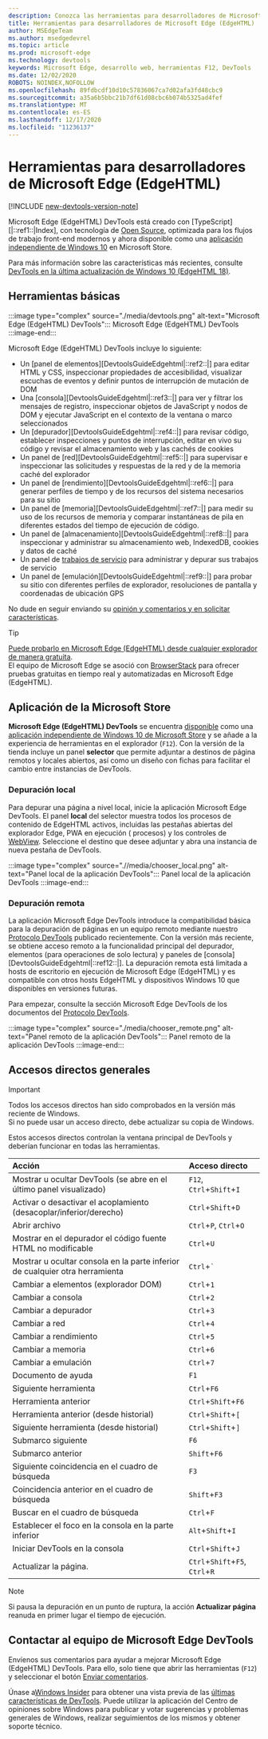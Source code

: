 ```yaml
---
description: Conozca las herramientas para desarrolladores de Microsoft Edge (EdgeHTML)
title: Herramientas para desarrolladores de Microsoft Edge (EdgeHTML)
author: MSEdgeTeam
ms.author: msedgedevrel
ms.topic: article
ms.prod: microsoft-edge
ms.technology: devtools
keywords: Microsoft Edge, desarrollo web, herramientas F12, DevTools
ms.date: 12/02/2020
ROBOTS: NOINDEX,NOFOLLOW
ms.openlocfilehash: 89fdbcdf10d10c57836067ca7d02afa3fd48cbc9
ms.sourcegitcommit: a35a6b5bbc21b7df61d08cbc6b074b5325ad4fef
ms.translationtype: MT
ms.contentlocale: es-ES
ms.lasthandoff: 12/17/2020
ms.locfileid: "11236137"
---
```

# Herramientas para desarrolladores de Microsoft Edge (EdgeHTML)  

[!INCLUDE [new-devtools-version-note](../includes/new-devtools-version-note.md)]  

Microsoft Edge \(EdgeHTML\) DevTools está creado con [TypeScript][|::ref1::|Index], con tecnología de [Open Source][GithubMicrosoftChakracore], optimizada para los flujos de trabajo front-end modernos y ahora disponible como una [aplicación independiente de Windows 10][MicrosoftStoreEdgeDevtoolsPreview] en Microsoft Store.  

Para más información sobre las características más recientes, consulte [DevTools en la última actualización de Windows 10 (EdgeHTML 18)][DevtoolsGuideEdgehtmlWhatsnew].  

## Herramientas básicas  

:::image type="complex" source="./media/devtools.png" alt-text="Microsoft Edge (EdgeHTML) DevTools":::
   Microsoft Edge (EdgeHTML) DevTools
:::image-end:::

<!--![Microsoft Edge \(EdgeHTML\) DevTools][ImageDevtoolsEdgehtml]  -->  

Microsoft Edge \(EdgeHTML\) DevTools incluye lo siguiente:  

*   Un [panel de elementos][DevtoolsGuideEdgehtml|::ref2::|] para editar HTML y CSS, inspeccionar propiedades de accesibilidad, visualizar escuchas de eventos y definir puntos de interrupción de mutación de DOM  
*   Una [consola][DevtoolsGuideEdgehtml|::ref3::|] para ver y filtrar los mensajes de registro, inspeccionar objetos de JavaScript y nodos de DOM y ejecutar JavaScript en el contexto de la ventana o marco seleccionados  
*   Un [depurador][DevtoolsGuideEdgehtml|::ref4::|] para revisar código, establecer inspecciones y puntos de interrupción, editar en vivo su código y revisar el almacenamiento web y las cachés de cookies  
*   Un panel de [red][DevtoolsGuideEdgehtml|::ref5::|] para supervisar e inspeccionar las solicitudes y respuestas de la red y de la memoria caché del explorador  
*   Un panel de [rendimiento][DevtoolsGuideEdgehtml|::ref6::|] para generar perfiles de tiempo y de los recursos del sistema necesarios para su sitio  
*   Un panel de [memoria][DevtoolsGuideEdgehtml|::ref7::|] para medir su uso de los recursos de memoria y comparar instantáneas de pila en diferentes estados del tiempo de ejecución de código.  
*   Un panel de [almacenamiento][DevtoolsGuideEdgehtml|::ref8::|] para inspeccionar y administrar su almacenamiento web, IndexedDB, cookies y datos de caché  
*   Un panel de [trabajos de servicio][DevtoolsGuideEdgehtmlServiceworkers] para administrar y depurar sus trabajos de servicio  
*   Un panel de [emulación][DevtoolsGuideEdgehtml|::ref9::|] para probar su sitio con diferentes perfiles de explorador, resoluciones de pantalla y coordenadas de ubicación GPS  

No dude en seguir enviando su [opinión y comentarios y en solicitar características](#getting-in-touch-with-the-microsoft-edge-devtools-team).  

> [!TIP]
> [Puede probarlo en Microsoft Edge \(EdgeHTML\) desde cualquier explorador de manera gratuita][BrowserstackEdgehtml].  
> El equipo de Microsoft Edge se asoció con [BrowserStack][BrowserstackEdgehtml] para ofrecer pruebas gratuitas en tiempo real y automatizadas en Microsoft Edge \(EdgeHTML\).  

## Aplicación de la Microsoft Store  

**Microsoft Edge \(EdgeHTML\) DevTools** se encuentra [disponible][DevtoolsGuideEdgehtmlWhatsnew] como una [aplicación independiente de Windows 10 de Microsoft Store][MicrosoftStoreEdgeDevtoolsPreview] y se añade a la experiencia de herramientas en el explorador \(`F12`\).  Con la versión de la tienda incluye un panel **selector** que permite adjuntar a destinos de página remotos y locales abiertos, así como un diseño con fichas para facilitar el cambio entre instancias de DevTools.  

### Depuración local  

Para depurar una página a nivel local, inicie la aplicación Microsoft Edge DevTools.  El panel **local** del selector muestra todos los procesos de contenido de EdgeHTML activos, incluidas las pestañas abiertas del explorador Edge, PWA en ejecución \( procesos\) y los controles de [WebView][HostingWebview].  Seleccione el destino que desee adjuntar y abra una instancia de nueva pestaña de DevTools.  

:::image type="complex" source=".//media/chooser_local.png" alt-text="Panel local de la aplicación DevTools":::
   Panel local de la aplicación DevTools
:::image-end:::

<!--![DevTools app Local panel][ImageDevtoolsGuideEdgehtmlChooselocal]  -->  

### Depuración remota  

La aplicación Microsoft Edge DevTools introduce la compatibilidad básica para la depuración de páginas en un equipo remoto mediante nuestro [Protocolo DevTools][DevtoolsProtocolEdgehtmlIndex] publicado recientemente.  Con la versión más reciente, se obtiene acceso remoto a la funcionalidad principal del depurador, elementos \(para operaciones de solo lectura\) y paneles de [consola][DevtoolsGuideEdgehtml|::ref12::|].  La depuración remota está limitada a hosts de escritorio en ejecución de Microsoft Edge \(EdgeHTML\) y es compatible con otros hosts EdgeHTML y dispositivos Windows 10 que disponibles en versiones futuras.  

Para empezar, consulte la sección Microsoft Edge DevTools de los documentos del [Protocolo DevTools][DevtoolsProtocolEdgehtmlIndex].  

:::image type="complex" source="./media/chooser_remote.png" alt-text="Panel remoto de la aplicación DevTools":::
   Panel remoto de la aplicación DevTools
:::image-end:::

<!--![DevTools app Remote panel][ImageDevtoolsGuideEdgehtmlRemote]  -->  

## Accesos directos generales  

> [!IMPORTANT]
> Todos los accesos directos han sido comprobados en la versión más reciente de Windows.  
> Si no puede usar un acceso directo, debe actualizar su copia de Windows.  

Estos accesos directos controlan la ventana principal de DevTools y deberían funcionar en todas las herramientas.  

| Acción | Acceso directo |  
|:--- |:--- |  
| Mostrar u ocultar DevTools \(se abre en el último panel visualizado\) | `F12`, `Ctrl`+`Shift`+`I` |  
| Activar o desactivar el acoplamiento \(desacoplar/inferior/derecho\) | `Ctrl`+`Shift`+`D` |  
| Abrir archivo | `Ctrl`+`P`, `Ctrl`+`O` |  
| Mostrar en el depurador el código fuente HTML no modificable | `Ctrl`+`U` |  
| Mostrar u ocultar consola en la parte inferior de cualquier otra herramienta  | `Ctrl`+`` ` `` |  
| Cambiar a elementos \(explorador DOM\) | `Ctrl`+`1` |  
| Cambiar a consola |  `Ctrl`+`2` |  
| Cambiar a depurador | `Ctrl`+`3` |  
| Cambiar a red | `Ctrl`+`4` |  
| Cambiar a rendimiento | `Ctrl`+`5` |  
| Cambiar a memoria | `Ctrl`+`6` |  
| Cambiar a emulación | `Ctrl`+`7` |  
| Documento de ayuda | `F1` |  
| Siguiente herramienta | `Ctrl`+`F6` |  
| Herramienta anterior | `Ctrl`+`Shift`+`F6` |  
| Herramienta anterior \(desde historial\) | `Ctrl`+`Shift`+`[` |  
| Siguiente herramienta \(desde historial\) | `Ctrl`+`Shift`+`]` |  
| Submarco siguiente | `F6` |  
| Submarco anterior | `Shift`+`F6` |  
| Siguiente coincidencia en el cuadro de búsqueda | `F3` |  
| Coincidencia anterior en el cuadro de búsqueda | `Shift`+`F3` |  
| Buscar en el cuadro de búsqueda | `Ctrl`+`F` |  
| Establecer el foco en la consola en la parte inferior | `Alt`+`Shift`+`I` |  
| Iniciar DevTools en la consola | `Ctrl`+`Shift`+`J` |  
| Actualizar la página. | `Ctrl`+`Shift`+`F5`, `Ctrl`+`R` |  

> [!NOTE]
> Si pausa la depuración en un punto de ruptura, la acción **Actualizar página** reanuda en primer lugar el tiempo de ejecución.  

## Contactar al equipo de Microsoft Edge DevTools  

Envíenos sus comentarios para ayudar a mejorar Microsoft Edge \(EdgeHTML\) DevTools.  Para ello, solo tiene que abrir las herramientas \(`F12`\) y seleccionar el botón [Enviar comentarios](#microsoft-edge-edgehtml-developer-tools).  

Únase a[Windows Insider][WindowsInsiderProgram] para obtener una vista previa de las [últimas características de DevTools][DevtoolsGuideEdgehtmlWhatsnew].  Puede utilizar la aplicación del Centro de opiniones sobre Windows para publicar y votar sugerencias y problemas generales de Windows, realizar seguimientos de los mismos y obtener soporte técnico.  

<!-- image links  -->  

<!--[ImageDevtoolsEdgehtml]: /microsoft-edge/devtools-guide/media/devtools.png "Microsoft Edge (EdgeHTML) DevTools"  -->  
<!--[ImageDevtoolsGuideEdgehtmlChooselocal]: /microsoft-edge/devtools-guide/media/chooser_local.png "DevTools app Local panel"  -->  
<!--[ImageDevtoolsGuideEdgehtmlRemote]: /microsoft-edge/devtools-guide/media/chooser_remote.png "DevTools app Remote panel"  -->  

<!-- links  -->  

[DevtoolsGuideEdgehtmlConsole]: /microsoft-edge/devtools-guide/console "Consola"  
[DevtoolsGuideEdgehtmlDebugger]: /microsoft-edge/devtools-guide/debugger "Depurador"  
[DevtoolsGuideEdgehtmlElements]: /microsoft-edge/devtools-guide/elements "Elementos"  
[DevtoolsGuideEdgehtmlEmulation]: /microsoft-edge/devtools-guide/emulation "Emulación"  
[DevtoolsGuideEdgehtmlMemory]: /microsoft-edge/devtools-guide/memory "Memoria"  
[DevtoolsGuideEdgehtmlNetwork]: /microsoft-edge/devtools-guide/network "Red"  
[DevtoolsGuideEdgehtmlPerformance]: /microsoft-edge/devtools-guide/performance "Rendimiento"  
[DevtoolsGuideEdgehtmlServiceworkers]: /microsoft-edge/devtools-guide/service-workers "Trabajos de servicio"  
[DevtoolsGuideEdgehtmlStorage]: /microsoft-edge/devtools-guide/storage "Almacenamiento"  
[DevtoolsGuideEdgehtmlWhatsnew]: /microsoft-edge/devtools-guide/whats-new "DevTools en la última actualización de Windows 10 (EdgeHTML 18)"  
[DevtoolsProtocolEdgehtmlIndex]: /microsoft-edge/devtools-protocol/index "Protocolo de Microsoft Edge (EdgeHTML) DevTools"  
[DevtoolsProtocolEdgehtmlClientsEdgePreview]: /microsoft-edge/devtools-protocol/0.1/clients.md#microsoft-edge-devtools-preview "Vista previa de Microsoft Edge DevTools - Clientes de protocolo de DevTools"  
[HostingWebview]: /microsoft-edge/hosting/webview "WebView (EdgeHTML) para aplicaciones de Windows 10"  
[PwasEdgehtmlIndex]: /microsoft-edge/progressive-web-apps-edgehtml/index "Aplicaciones web progresivas (EdgeHTML) en Windows"  

[MicrosoftStoreEdgeDevtoolsPreview]: https://www.microsoft.com/store/p/microsoft-edge-devtools-preview/9mzbfrmz0mnj "Vista previa de Microsoft Edge DevTools"  

[WindowsInsiderProgram]: https://insider.windows.com "Programa Windows Insider"  

[BrowserstackEdgehtml]: https://www.browserstack.com/test-on-microsoft-edge-browser "Pruebas gratuitas de explorador de Microsoft Edge | BrowserStack"  

[GithubMicrosoftChakracore]: https://github.com/Microsoft/ChakraCore "microsoft/ChakraCore | GitHub"  

[TypeScriptIndex]: https://www.typescriptlang.org "TypeScript"  
